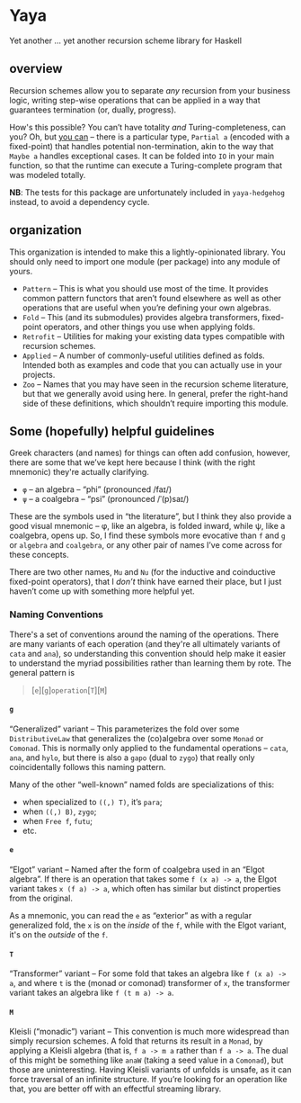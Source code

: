 # Yaya

Yet another … yet another recursion scheme library for Haskell

## overview

Recursion schemes allow you to separate _any_ recursion from your business logic, writing step-wise operations that can be applied in a way that guarantees termination (or, dually, progress).

How's this possible? You can’t have totality _and_ Turing-completeness, can you? Oh, but [you can](https://pdfs.semanticscholar.org/e291/5b546b9039a8cf8f28e0b814f6502630239f.pdf) – there is a particular type, `Partial a` (encoded with a fixed-point) that handles potential non-termination, akin to the way that `Maybe a` handles exceptional cases. It can be folded into `IO` in your main function, so that the runtime can execute a Turing-complete program that was modeled totally.

**NB**: The tests for this package are unfortunately included in `yaya-hedgehog` instead, to avoid a dependency cycle.

## organization

This organization is intended to make this a lightly-opinionated library. You should only need to import one module (per package) into any module of yours.

- `Pattern` – This is what you should use most of the time. It provides common pattern functors that aren’t found elsewhere as well as other operations that are useful when you’re defining your own algebras.
- `Fold` – This (and its submodules) provides algebra transformers, fixed-point operators, and other things you use when applying folds.
- `Retrofit` – Utilities for making your existing data types compatible with recursion schemes.
- `Applied` – A number of commonly-useful utilities defined as folds. Intended both as examples and code that you can actually use in your projects.
- `Zoo` – Names that you may have seen in the recursion scheme literature, but that we generally avoid using here. In general, prefer the right-hand side of these definitions, which shouldn’t require importing this module.

## Some (hopefully) helpful guidelines

Greek characters (and names) for things can often add confusion, however, there are some that we’ve kept here because I think (with the right mnemonic) they're actually clarifying.

- `φ` – an algebra – “phi” (pronounced /faɪ/)
- `ψ` – a coalgebra – “psi” (pronounced /ˈ(p)saɪ/)

These are the symbols used in “the literature”, but I think they also provide a good visual mnemonic – φ, like an algebra, is folded inward, while ψ, like a coalgebra, opens up. So, I find these symbols more evocative than `f` and `g` or `algebra` and `coalgebra`, or any other pair of names I’ve come across for these concepts.

There are two other names, `Mu` and `Nu` (for the inductive and coinductive fixed-point operators), that I _don’t_ think have earned their place, but I just haven’t come up with something more helpful yet.

### Naming Conventions

There's a set of conventions around the naming of the operations. There are many variants of each operation (and they're all ultimately variants of `cata` and `ana`), so understanding this convention should help make it easier to understand the myriad possibilities rather than learning them by rote. The general pattern is

> [`e`][`g`]`operation`[`T`][`M`]

#### `g`

“Generalized” variant – This parameterizes the fold over some `DistributiveLaw` that generalizes the (co)algebra over some `Monad` or `Comonad`. This is normally only applied to the fundamental operations – `cata`, `ana`, and `hylo`, but there is also a `gapo` (dual to `zygo`) that really only coincidentally follows this naming pattern.

Many of the other “well-known” named folds are specializations of this:

- when specialized to `((,) T)`, it’s `para`;
- when `((,) B)`, `zygo`;
- when `Free f`, `futu`;
- etc.

#### `e`

“Elgot” variant – Named after the form of coalgebra used in an “Elgot algebra”. If there is an operation that takes some `f (x a) -> a`, the Elgot variant takes `x (f a) -> a`, which often has similar but distinct properties from the original.

As a mnemonic, you can read the `e` as “exterior” as with a regular generalized fold, the `x` is on the _inside_ of the `f`, while with the Elgot variant, it's on the _outside_ of the `f`.

#### `T`

“Transformer” variant – For some fold that takes an algebra like `f (x a) -> a`, and where `t` is the (monad or comonad) transformer of `x`, the transformer variant takes an algebra like `f (t m a) -> a`.

#### `M`

Kleisli (“monadic”) variant – This convention is much more widespread than simply recursion schemes. A fold that returns its result in a `Monad`, by applying a Kleisli algebra (that is, `f a -> m a` rather than `f a -> a`. The dual of this might be something like `anaW` (taking a seed value in a `Comonad`), but those are uninteresting. Having Kleisli variants of unfolds is unsafe, as it can force traversal of an infinite structure. If you’re looking for an operation like that, you are better off with an effectful streaming library.
